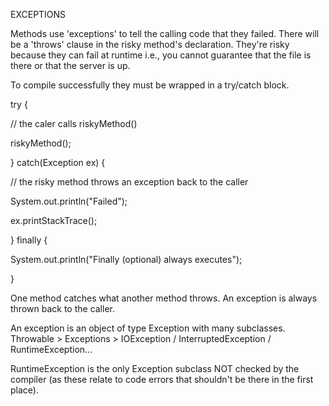 EXCEPTIONS

Methods use 'exceptions' to tell the calling code that they failed. There will be a 'throws' clause in the risky method's declaration. They're risky because they can fail at runtime i.e., you cannot guarantee that the file is there or that the server is up.

To compile successfully they must be wrapped in a try/catch block.

try {

  // the caler calls riskyMethod()
  
  riskyMethod();
  
} catch(Exception ex) {

  // the risky method throws an exception back to the caller
  
  System.out.println("Failed");
  
  ex.printStackTrace();
  
} finally {

  System.out.println("Finally (optional) always executes");
  
}

One method catches what another method throws. An exception is always thrown back to the caller.

An exception is an object of type Exception with many subclasses.
Throwable > Exceptions > IOException / InterruptedException / RuntimeException...

RuntimeException is the only Exception subclass NOT checked by the compiler (as these relate to code errors that shouldn't be there in the first place).
